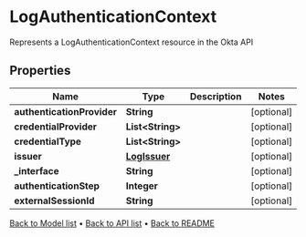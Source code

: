 

# LogAuthenticationContext

Represents a LogAuthenticationContext resource in the Okta API

## Properties

| Name | Type | Description | Notes |
|------------ | ------------- | ------------- | -------------|
|**authenticationProvider** | **String** |  |  [optional] |
|**credentialProvider** | **List&lt;String&gt;** |  |  [optional] |
|**credentialType** | **List&lt;String&gt;** |  |  [optional] |
|**issuer** | [**LogIssuer**](LogIssuer.md) |  |  [optional] |
|**_interface** | **String** |  |  [optional] |
|**authenticationStep** | **Integer** |  |  [optional] |
|**externalSessionId** | **String** |  |  [optional] |



[Back to Model list](../README.md#documentation-for-models) &#8226; [Back to API list](../README.md#documentation-for-api-endpoints) &#8226; [Back to README](../README.md)



